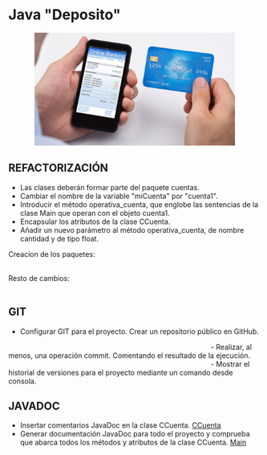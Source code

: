 <div align="justify">

# Java "Deposito"


<div align="center">
<img width="400" src="img/title.jpg"/>
</div>

</div align="center">



## REFACTORIZACIÓN

- Las clases deberán formar parte del paquete cuentas.
- Cambiar el nombre de la variable "miCuenta" por "cuenta1".
- Introducir el método operativa_cuenta, que englobe las sentencias de la clase Main que operan con el objeto cuenta1.
- Encapsular los atributos de la clase CCuenta.
- Añadir un nuevo parámetro al método operativa_cuenta, de nombre cantidad y de tipo float.

Creacion de los paquetes:
<img  width="400" scr="img/1.png" />

Resto de cambios:
<img width="400" scr="img/2.png" />

## GIT

- Configurar GIT para el proyecto. Crear un repositorio público en GitHub.
<img width="400" scr="img/4.png" />
- Realizar, al menos, una operación commit. Comentando el resultado de la ejecución.
<img width="400" scr="img/5.png" />
- Mostrar el historial de versiones para el proyecto mediante un comando desde consola.
<img width="400" scr="img/6.png" />


## JAVADOC

- Insertar comentarios JavaDoc en la clase CCuenta.
<a href="Deposito/src/main/java/es/iespto/joel/cuentas/CCuenta.java">CCuenta</a>  
- Generar documentación JavaDoc para todo el proyecto y comprueba que abarca todos los métodos y atributos de la clase CCuenta.
<a href="Deposito/src/main/java/es/iespto/joel/cuentas/Main.java">Main</a>
